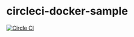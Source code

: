 # circleci-docker-sample
[![Circle CI](https://circleci.com/gh/changeworld/circleci-docker-sample/tree/master.svg?style=svg)](https://circleci.com/gh/changeworld/circleci-docker-sample/tree/master)

